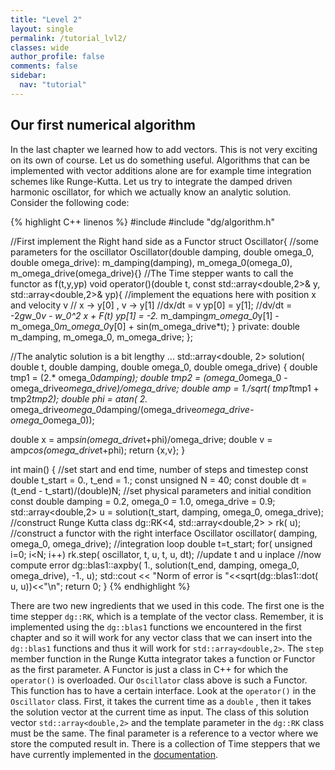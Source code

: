 ```yaml
---
title: "Level 2"
layout: single
permalink: /tutorial_lvl2/
classes: wide
author_profile: false
comments: false
sidebar:
  nav: "tutorial"
---
```

## Our first numerical algorithm
In the last chapter we learned how to add vectors. This is not very
exciting on its own of course. Let us do something useful. Algorithms that
can be implemented with vector additions alone are for example time integration
schemes like  Runge-Kutta. Let us try to integrate the
damped driven harmonic oscillator, for which we actually know an analytic solution.
Consider the following code:

{% highlight C++ linenos %}
#include <iostream>
#include "dg/algorithm.h"

//First implement the Right hand side as a Functor
struct Oscillator{
  //some parameters for the oscillator
  Oscillator(double damping, double omega_0, double omega_drive):
    m_damping(damping), m_omega_0(omega_0), m_omega_drive(omega_drive){}
  //The Time stepper wants to call the functor as f(t,y,yp)
  void operator()(double t, const std::array<double,2>& y, std::array<double,2>& yp){
    //implement the equations here with position x and velocity v
    // x -> y[0] , v -> y[1]
    //dx/dt = v
    yp[0] = y[1];
    //dv/dt = -2*g*w_0*v - w_0^2 x + F(t)
    yp[1] = -2.* m_damping*m_omega_0*y[1] - m_omega_0*m_omega_0*y[0] + sin(m_omega_drive*t);
  }
  private:
  double m_damping, m_omega_0, m_omega_drive;
};

//The analytic solution is a bit lengthy ...
std::array<double, 2> solution( double t, double damping, double omega_0, double omega_drive)
{
  double tmp1 = (2.* omega_0*damping);
  double tmp2 = (omega_0*omega_0 - omega_drive*omega_drive)/omega_drive;
  double amp = 1./sqrt( tmp1*tmp1 + tmp2*tmp2);
  double phi = atan( 2.* omega_drive*omega_0*damping/(omega_drive*omega_drive-omega_0*omega_0));

  double x = amp*sin(omega_drive*t+phi)/omega_drive;
  double v = amp*cos(omega_drive*t+phi);
  return {x,v};
}

int main()
{
  //set start and end time, number of steps and timestep
  const double t_start = 0., t_end = 1.;
  const unsigned N = 40;
  const double dt = (t_end - t_start)/(double)N;
  //set physical parameters and initial condition
  const double damping = 0.2, omega_0 = 1.0, omega_drive = 0.9;
  std::array<double,2> u = solution(t_start, damping, omega_0, omega_drive);
  //construct Runge Kutta class
  dg::RK<4, std::array<double,2> >  rk( u);
  //construct a functor with the right interface
  Oscillator oscillator( damping, omega_0, omega_drive);
  //integration loop
  double t=t_start;
  for( unsigned i=0; i<N; i++)
    rk.step( oscillator, t, u, t, u, dt); //update t and u inplace
  //now compute error
  dg::blas1::axpby( 1., solution(t_end, damping, omega_0, omega_drive), -1., u);
  std::cout << "Norm of error is "<<sqrt(dg::blas1::dot( u, u))<<"\n";
  return 0;
}
{% endhighlight %}

There are two new ingredients that we used in this code. The first one is the
time stepper `dg::RK`, which is a template of the vector class. Remember, it
is implemented using the `dg::blas1` functions we encountered in the first
chapter and so it will work for any vector class that we can insert into
the `dg::blas1` functions and thus it will work for `std::array<double,2>`.
The `step` member function in the Runge Kutta
integrator takes a function or Functor as the first parameter. A Functor
is just a class in C++ for which the `operator()` is overloaded.
Our `Oscillator` class above is such a Functor.
This function has to have a certain interface. Look at the
`operator()` in the `Oscillator` class. First, it takes the current time as a
`double` , then it takes the solution vector at the current time as input.
The class of this solution vector `std::array<double,2>` and the template
parameter in the `dg::RK` class must be the same. The final parameter is
a reference to a vector where we store the computed result in.
There is a collection of Time steppers that we have currently implemented
in the [documentation](https://feltor-dev.github.io/doc/dg/html/group__time.html).
